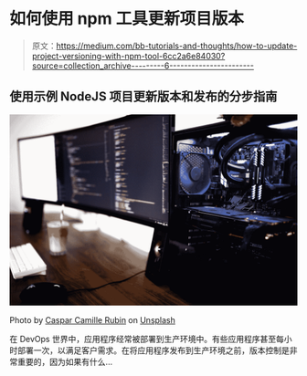 # 如何使用 npm 工具更新项目版本

> 原文：<https://medium.com/bb-tutorials-and-thoughts/how-to-update-project-versioning-with-npm-tool-6cc2a6e84030?source=collection_archive---------6----------------------->

## 使用示例 NodeJS 项目更新版本和发布的分步指南

![](img/aa188b9627612e9854c6ac88a0a2e866.png)

Photo by [Caspar Camille Rubin](https://unsplash.com/@casparrubin?utm_source=medium&utm_medium=referral) on [Unsplash](https://unsplash.com?utm_source=medium&utm_medium=referral)

在 DevOps 世界中，应用程序经常被部署到生产环境中。有些应用程序甚至每小时部署一次，以满足客户需求。在将应用程序发布到生产环境之前，版本控制是非常重要的，因为如果有什么…